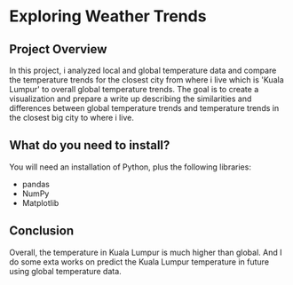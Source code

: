 # Exploring Weather Trends

## Project Overview
In this project, i analyzed local and global temperature data and compare the temperature trends for the closest city from where i live which is 'Kuala Lumpur' to overall global temperature trends. The goal is to create a visualization and prepare a write up describing the similarities and differences between global temperature trends and temperature trends in the closest big city to where i live.

## What do you need to install?
You will need an installation of Python, plus the following libraries:

* pandas
* NumPy
* Matplotlib

## Conclusion
Overall, the temperature in Kuala Lumpur is much higher than global. And I do some exta works on predict the Kuala Lumpur temperature in future using global temperature data.